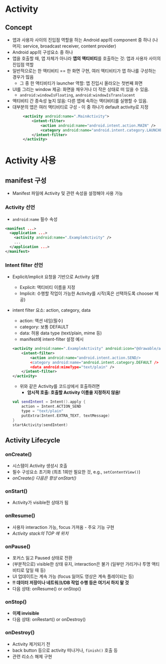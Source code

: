 # Activity
## Concept
- 앱과 사용자 사이의 진입점 역할을 하는 Android app의 component 중 하나 (나머지: service, broadcast receiver, content provider)
- Android app의 구성요소 중 하나
- 앱을 호출할 때, 앱 자체가 아니라 **앱의 액티비티**를 호출하는 것: 앱과 사용자 사이의 진입점 역할
- 일반적으로는 한 액티비티 == 한 화면 구현, 여러 액티비티가 앱 하나를 구성하는 경우가 많음
  - 그 중 한 액티비티가 launcher 역할: 앱 진입시 올라오는 첫번째 화면
- UI를 그리는 window 제공: 화면을 채우거나 더 작은 상태로 떠 있을 수 있음.
  - `android:windowIsFloating`, `android:windowIsTranslucent`
- 액티비티 간 종속성 높지 않음: 다른 앱에 속하는 액티비티를 실행할 수 있음.
- 대부분의 앱은 여러 액티비티로 구성 - 이 중 하나가 default activity로 지정
```xml
        <activity android:name=".MainActivity">
            <intent-filter>
                <action android:name="android.intent.action.MAIN" />
                <category android:name="android.intent.category.LAUNCHER" />
            </intent-filter>
        </activity>
```

# Activity 사용
## manifest 구성
- Manifest 파일에 Activity 및 관련 속성을 설정해야 사용 가능
### Activity 선언
- `android:name` 필수 속성
```xml
<manifest ...>
  <application ...>
    <activity android:name=".ExampleActivity" />
    ...
  </application ...>
</manifest>
```

### Intent filter 선언
- Explicit/implicit 요청을 기반으로 Activity 실행
  - Explicit: 액티비티 이름을 지정
  - Implicit: 수행할 작업이 가능한 Activity를 시작(혹은 선택하도록 chooser 제공)
- intent filter 요소: action, category, data
  - action: 액션 네임(필수)
  - category: 보통 DEFAULT
  - data: 허용 data type (text/plain, mime 등)
  - manifest에 intent-filter 설정 예시
  ```xml
  <activity android:name=".ExampleActivity" android:icon="@drawable/app_icon">
      <intent-filter>
          <action android:name="android.intent.action.SEND/>
          <category android:name="android.intent.category.DEFAULT />
          <data android:mimeType="text/plain" />
      </intent-filter>
  </activity>
  ```

  - 위와 같은 Activity를 코드상에서 호출하려면
    - **암시적 호출: 호출할 Activity 이름을 지정하지 않음!**
  ```kotlin
  val sendIntent = Intent().apply {
      action = Intent.ACTION_SEND
      type = "text/plain"
      putExtra(Intent.EXTRA_TEXT, textMessage)
  }
  startActivity(sendIntent)
  ```
  
## Activity Lifecycle
### onCreate()
- 시스템이 Activity 생성시 호출
- 필수 구성요소 초기화 (최초 1회만 필요한 것, e.g., `setContentView()`)
- *onCreate() 다음은 항상 onStart()*

### onStart()
- Activity가 visible한 상태가 됨

### onResume()
- 사용자 interaction 가능, focus 가져옴 - 주요 기능 구현
- *Activity stack의 TOP 에 위치*

### onPause()
- 포커스 잃고 Paused 상태로 전환
- (부분적으로) visible한 상태 유지, interaction은 불가 (일부만 가리거나 투명 액티비티로 덮일 때 등)
- UI 업데이트는 계속 가능 (focus 잃어도 영상은 계속 플레이되는 등)
- **!! 데이터 저장이나 네트워크/DB 작업 수행 등은 여기서 하지 말 것**
- 다음 상태: onResume() or onStop()

### onStop()
- **이제 invisible**
- 다음 상태: onRestart() or onDestroy()

### onDestroy()
- Activity 제거되기 전
- back button 등으로 activity 떠나거나, `finish()` 호출 등
- 관련 리소스 해제 구현





